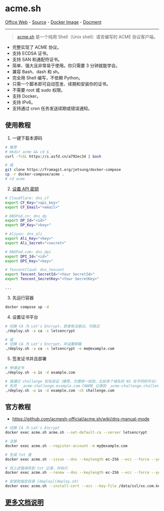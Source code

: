 # acme.sh

[Office Web][1] - [Source][2] - [Docker Image][3] - [Docment][4]

---

> [acme.sh][1] 是一个纯用 Shell（Unix shell）语言编写的 ACME 协议客户端。  
- 完整实现了 ACME 协议。  
- 支持 ECDSA 证书。  
- 支持 SAN 和通配符证书。  
- 简单、强大且非常易于使用。你只需要 3 分钟就能学会。  
- 兼容 Bash、dash 和 sh。  
- 完全用 Shell 编写，不依赖 Python。  
- 只需一个脚本即可自动签发、续期和安装你的证书。  
- 不需要 root 或 sudo 权限。  
- 支持 Docker。  
- 支持 IPv6。  
- 支持通过 cron 任务发送续期或错误通知。

[1]:https://github.com/acmesh-official/acme.sh
[2]:https://github.com/acmesh-official/acme.sh
[3]:https://hub.docker.com/r/neilpang/acme.sh
[4]:https://github.com/acmesh-official/acme.sh/wiki

## 使用教程

1. 一键下载本源码
```bash
# 推荐
# mkdir acme && cd $_
curl -fsSL https://s.asfd.cn/a792ec34 | bash

# 或
git clone https://framagit.org/jetsung/docker-compose
cp -r docker-compose/acme .
# cd acme
```

2. [设置 API 密钥](https://github.com/acmesh-official/acme.sh/wiki/dnsapi)
```bash
# Cloudflare: dns_cf
export CF_Key="<api_key>"
export CF_Email="<email>"

# DNSPod.cn: dns_dp
export DP_Id="<id>"
export DP_Key="<key>"

# Aliyun: dns_ali
export Ali_Key="<key>"
export Ali_Secret="<secret>"

# DNSPod.com: dns_dpi
export DPI_Id="<id>"
export DPI_Key="<key>"

# TencentCloud: dns_tencent
export Tencent_SecretId="<Your SecretId>"
export Tencent_SecretKey="<Your SecretKey>"

...
```

3. 先运行容器
```bash
docker compose up -d
```

4. 设置证书平台
```bash
# 切换 CA 为 Let's Encrypt，若曾有注册过，可跳过
./deploy.sh -a ca -s letsencrypt

# 或
# 切换 CA 为 Let's Encrypt，并设置邮箱
./deploy.sh -a ca -s letsencrypt -e me@example.com
```

5. 签发证书并且部署
```bash
# 申请证书
./deploy.sh -a is -d example.com

# 或通过 challenge 别名验证（推荐，方便统一校验。比如多个域名的 NS 在不同的平台）
# 先将  _acme-challenge.example.com CNAME 记录到 _acme-challenge.challenge.com
./deploy.sh -a is -d example.com -ch challenge.com
```

## 官方教程

- https://github.com/acmesh-official/acme.sh/wiki/dns-manual-mode

```sh
# 切换 CA 为 Let's Encrypt
docker exec acme.sh acme.sh --set-default-ca --server letsencrypt

# 注册
docker exec acme.sh --register-account -m my@example.com

# 生成 txt 值
docker exec acme.sh --issue --dns --keylength ec-256 --ecc --force --yes-I-know-dns-manual-mode-enough-go-ahead-please -d xx.com -d *.xx.com

# 将上述值保存到 txt 记录，并执行
docker exec acme.sh --renew --dns --keylength ec-256 --ecc --force --yes-I-know-dns-manual-mode-enough-go-ahead-please -d xx.com -d *.xx.com

# 安装到指定目录 [deploy](deploy.sh)
docker exec acme.sh --install-cert --ecc --key-file /data/ssl/xx.com.key --fullchain-file /data/ssl/xx.com.fullchain.cer -d xx.com
```

## [更多文档说明](https://forum.idev.top/d/525)
